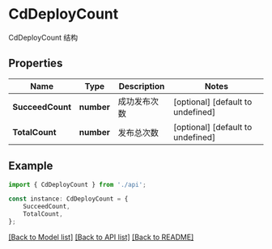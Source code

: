 # CdDeployCount

CdDeployCount 结构

## Properties

Name | Type | Description | Notes
------------ | ------------- | ------------- | -------------
**SucceedCount** | **number** | 成功发布次数 | [optional] [default to undefined]
**TotalCount** | **number** | 发布总次数 | [optional] [default to undefined]

## Example

```typescript
import { CdDeployCount } from './api';

const instance: CdDeployCount = {
    SucceedCount,
    TotalCount,
};
```

[[Back to Model list]](../README.md#documentation-for-models) [[Back to API list]](../README.md#documentation-for-api-endpoints) [[Back to README]](../README.md)
